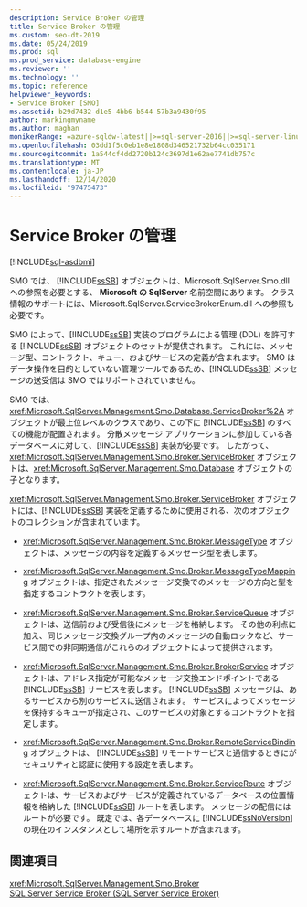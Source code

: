 ```yaml
---
description: Service Broker の管理
title: Service Broker の管理
ms.custom: seo-dt-2019
ms.date: 05/24/2019
ms.prod: sql
ms.prod_service: database-engine
ms.reviewer: ''
ms.technology: ''
ms.topic: reference
helpviewer_keywords:
- Service Broker [SMO]
ms.assetid: b29d7432-d1e5-4bb6-b544-57b3a9430f95
author: markingmyname
ms.author: maghan
monikerRange: =azure-sqldw-latest||>=sql-server-2016||>=sql-server-linux-2017||=azuresqldb-mi-current
ms.openlocfilehash: 03dd1f5c0eb1e8e1808d346521732b64cc035171
ms.sourcegitcommit: 1a544cf4dd2720b124c3697d1e62ae7741db757c
ms.translationtype: MT
ms.contentlocale: ja-JP
ms.lasthandoff: 12/14/2020
ms.locfileid: "97475473"
---
```

# <a name="managing-service-broker"></a>Service Broker の管理

[!INCLUDE[sql-asdbmi](../../../includes/applies-to-version/sql-asdbmi.md)]

  SMO では、 [!INCLUDE[ssSB](../../../includes/sssb-md.md)] オブジェクトは、Microsoft.SqlServer.Smo.dll への参照を必要とする、 **Microsoft の SqlServer** 名前空間にあります。 クラス情報のサポートには、Microsoft.SqlServer.ServiceBrokerEnum.dll への参照も必要です。  
  
 SMO によって、[!INCLUDE[ssSB](../../../includes/sssb-md.md)] 実装のプログラムによる管理 (DDL) を許可する [!INCLUDE[ssSB](../../../includes/sssb-md.md)] オブジェクトのセットが提供されます。 これには、メッセージ型、コントラクト、キュー、およびサービスの定義が含まれます。 SMO はデータ操作を目的としていない管理ツールであるため、[!INCLUDE[ssSB](../../../includes/sssb-md.md)] メッセージの送受信は SMO ではサポートされていません。  
  
 SMO では、<xref:Microsoft.SqlServer.Management.Smo.Database.ServiceBroker%2A> オブジェクトが最上位レベルのクラスであり、この下に [!INCLUDE[ssSB](../../../includes/sssb-md.md)] のすべての機能が配置されます。 分散メッセージ アプリケーションに参加している各データベースに対して、[!INCLUDE[ssSB](../../../includes/sssb-md.md)] 実装が必要です。 したがって、<xref:Microsoft.SqlServer.Management.Smo.Broker.ServiceBroker> オブジェクトは、<xref:Microsoft.SqlServer.Management.Smo.Database> オブジェクトの子となります。  
  
 <xref:Microsoft.SqlServer.Management.Smo.Broker.ServiceBroker> オブジェクトには、[!INCLUDE[ssSB](../../../includes/sssb-md.md)] 実装を定義するために使用される、次のオブジェクトのコレクションが含まれています。  
  
-   <xref:Microsoft.SqlServer.Management.Smo.Broker.MessageType> オブジェクトは、メッセージの内容を定義するメッセージ型を表します。  
  
-   <xref:Microsoft.SqlServer.Management.Smo.Broker.MessageTypeMapping> オブジェクトは、指定されたメッセージ交換でのメッセージの方向と型を指定するコントラクトを表します。  
  
-   <xref:Microsoft.SqlServer.Management.Smo.Broker.ServiceQueue> オブジェクトは、送信前および受信後にメッセージを格納します。 その他の利点に加え、同じメッセージ交換グループ内のメッセージの自動ロックなど、サービス間での非同期通信がこれらのオブジェクトによって提供されます。  
  
-   <xref:Microsoft.SqlServer.Management.Smo.Broker.BrokerService> オブジェクトは、アドレス指定が可能なメッセージ交換エンドポイントである [!INCLUDE[ssSB](../../../includes/sssb-md.md)] サービスを表します。 [!INCLUDE[ssSB](../../../includes/sssb-md.md)] メッセージは、あるサービスから別のサービスに送信されます。 サービスによってメッセージを保持するキューが指定され、このサービスの対象とするコントラクトを指定します。  
  
-   <xref:Microsoft.SqlServer.Management.Smo.Broker.RemoteServiceBinding> オブジェクトは、 [!INCLUDE[ssSB](../../../includes/sssb-md.md)] リモートサービスと通信するときにがセキュリティと認証に使用する設定を表します。  
  
-   <xref:Microsoft.SqlServer.Management.Smo.Broker.ServiceRoute> オブジェクトは、サービスおよびサービスが定義されているデータベースの位置情報を格納した [!INCLUDE[ssSB](../../../includes/sssb-md.md)] ルートを表します。 メッセージの配信にはルートが必要です。 既定では、各データベースに [!INCLUDE[ssNoVersion](../../../includes/ssnoversion-md.md)] の現在のインスタンスとして場所を示すルートが含まれます。  
  
## <a name="see-also"></a>関連項目  
 <xref:Microsoft.SqlServer.Management.Smo.Broker>   
 [SQL Server Service Broker (SQL Server Service Broker)](../../../database-engine/configure-windows/sql-server-service-broker.md)  
  
  
